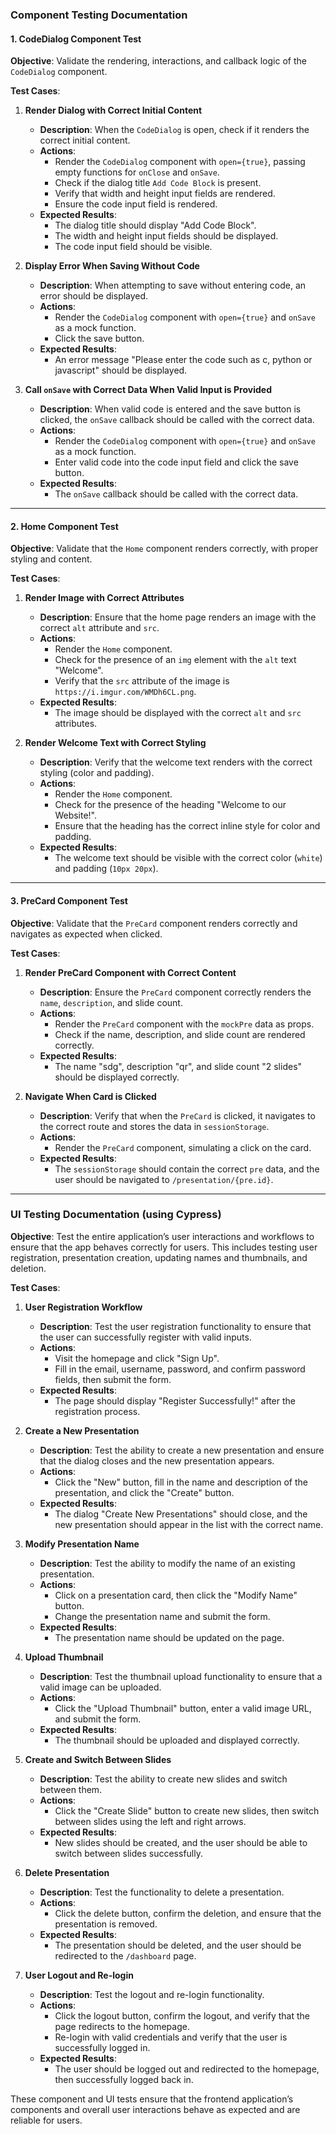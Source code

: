 ### Component Testing Documentation

#### 1. **CodeDialog Component Test**

**Objective**: 
Validate the rendering, interactions, and callback logic of the `CodeDialog` component.

**Test Cases**:

1. **Render Dialog with Correct Initial Content**  
   - **Description**: When the `CodeDialog` is open, check if it renders the correct initial content.
   - **Actions**:
     - Render the `CodeDialog` component with `open={true}`, passing empty functions for `onClose` and `onSave`.
     - Check if the dialog title `Add Code Block` is present.
     - Verify that width and height input fields are rendered.
     - Ensure the code input field is rendered.
   - **Expected Results**:
     - The dialog title should display "Add Code Block".
     - The width and height input fields should be displayed.
     - The code input field should be visible.

2. **Display Error When Saving Without Code**  
   - **Description**: When attempting to save without entering code, an error should be displayed.
   - **Actions**:
     - Render the `CodeDialog` component with `open={true}` and `onSave` as a mock function.
     - Click the save button.
   - **Expected Results**:
     - An error message "Please enter the code such as c, python or javascript" should be displayed.

3. **Call `onSave` with Correct Data When Valid Input is Provided**  
   - **Description**: When valid code is entered and the save button is clicked, the `onSave` callback should be called with the correct data.
   - **Actions**:
     - Render the `CodeDialog` component with `open={true}` and `onSave` as a mock function.
     - Enter valid code into the code input field and click the save button.
   - **Expected Results**:
     - The `onSave` callback should be called with the correct data.

---

#### 2. **Home Component Test**

**Objective**:
Validate that the `Home` component renders correctly, with proper styling and content.

**Test Cases**:

1. **Render Image with Correct Attributes**  
   - **Description**: Ensure that the home page renders an image with the correct `alt` attribute and `src`.
   - **Actions**:
     - Render the `Home` component.
     - Check for the presence of an `img` element with the `alt` text "Welcome".
     - Verify that the `src` attribute of the image is `https://i.imgur.com/WMDh6CL.png`.
   - **Expected Results**:
     - The image should be displayed with the correct `alt` and `src` attributes.

2. **Render Welcome Text with Correct Styling**  
   - **Description**: Verify that the welcome text renders with the correct styling (color and padding).
   - **Actions**:
     - Render the `Home` component.
     - Check for the presence of the heading "Welcome to our Website!".
     - Ensure that the heading has the correct inline style for color and padding.
   - **Expected Results**:
     - The welcome text should be visible with the correct color (`white`) and padding (`10px 20px`).

---

#### 3. **PreCard Component Test**

**Objective**:
Validate that the `PreCard` component renders correctly and navigates as expected when clicked.

**Test Cases**:

1. **Render PreCard Component with Correct Content**  
   - **Description**: Ensure the `PreCard` component correctly renders the `name`, `description`, and slide count.
   - **Actions**:
     - Render the `PreCard` component with the `mockPre` data as props.
     - Check if the name, description, and slide count are rendered correctly.
   - **Expected Results**:
     - The name "sdg", description "qr", and slide count "2 slides" should be displayed correctly.

2. **Navigate When Card is Clicked**  
   - **Description**: Verify that when the `PreCard` is clicked, it navigates to the correct route and stores the data in `sessionStorage`.
   - **Actions**:
     - Render the `PreCard` component, simulating a click on the card.
   - **Expected Results**:
     - The `sessionStorage` should contain the correct `pre` data, and the user should be navigated to `/presentation/{pre.id}`.

---

### UI Testing Documentation (using Cypress)

**Objective**:
Test the entire application’s user interactions and workflows to ensure that the app behaves correctly for users. This includes testing user registration, presentation creation, updating names and thumbnails, and deletion.

**Test Cases**:

1. **User Registration Workflow**  
   - **Description**: Test the user registration functionality to ensure that the user can successfully register with valid inputs.
   - **Actions**:
     - Visit the homepage and click "Sign Up".
     - Fill in the email, username, password, and confirm password fields, then submit the form.
   - **Expected Results**:
     - The page should display "Register Successfully!" after the registration process.

2. **Create a New Presentation**  
   - **Description**: Test the ability to create a new presentation and ensure that the dialog closes and the new presentation appears.
   - **Actions**:
     - Click the "New" button, fill in the name and description of the presentation, and click the "Create" button.
   - **Expected Results**:
     - The dialog "Create New Presentations" should close, and the new presentation should appear in the list with the correct name.

3. **Modify Presentation Name**  
   - **Description**: Test the ability to modify the name of an existing presentation.
   - **Actions**:
     - Click on a presentation card, then click the "Modify Name" button.
     - Change the presentation name and submit the form.
   - **Expected Results**:
     - The presentation name should be updated on the page.

4. **Upload Thumbnail**  
   - **Description**: Test the thumbnail upload functionality to ensure that a valid image can be uploaded.
   - **Actions**:
     - Click the "Upload Thumbnail" button, enter a valid image URL, and submit the form.
   - **Expected Results**:
     - The thumbnail should be uploaded and displayed correctly.

5. **Create and Switch Between Slides**  
   - **Description**: Test the ability to create new slides and switch between them.
   - **Actions**:
     - Click the "Create Slide" button to create new slides, then switch between slides using the left and right arrows.
   - **Expected Results**:
     - New slides should be created, and the user should be able to switch between slides successfully.

6. **Delete Presentation**  
   - **Description**: Test the functionality to delete a presentation.
   - **Actions**:
     - Click the delete button, confirm the deletion, and ensure that the presentation is removed.
   - **Expected Results**:
     - The presentation should be deleted, and the user should be redirected to the `/dashboard` page.

7. **User Logout and Re-login**  
   - **Description**: Test the logout and re-login functionality.
   - **Actions**:
     - Click the logout button, confirm the logout, and verify that the page redirects to the homepage.
     - Re-login with valid credentials and verify that the user is successfully logged in.
   - **Expected Results**:
     - The user should be logged out and redirected to the homepage, then successfully logged back in.

These component and UI tests ensure that the frontend application’s components and overall user interactions behave as expected and are reliable for users.